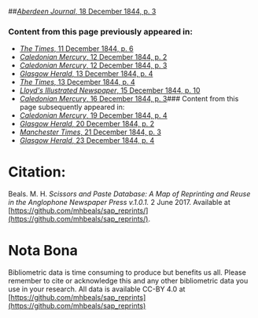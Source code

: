 ##[*Aberdeen Journal*, 18 December 1844, p. 3](https://mhbeals.github.io/sap_html/Aberdeen-Journal/Aberdeen-Journal-18-December-1844-p-3)

### Content from this page previously appeared in:
+ [*The Times*, 11 December 1844, p. 6](https://mhbeals.github.io/sap_html/The-Times/The-Times-11-December-1844-p-6)
+ [*Caledonian Mercury*, 12 December 1844, p. 2](https://mhbeals.github.io/sap_html/Caledonian-Mercury/Caledonian-Mercury-12-December-1844-p-2)
+ [*Caledonian Mercury*, 12 December 1844, p. 3](https://mhbeals.github.io/sap_html/Caledonian-Mercury/Caledonian-Mercury-12-December-1844-p-3)
+ [*Glasgow Herald*, 13 December 1844, p. 4](https://mhbeals.github.io/sap_html/Glasgow-Herald/Glasgow-Herald-13-December-1844-p-4)
+ [*The Times*, 13 December 1844, p. 4](https://mhbeals.github.io/sap_html/The-Times/The-Times-13-December-1844-p-4)
+ [*Lloyd's Illustrated Newspaper*, 15 December 1844, p. 10](https://mhbeals.github.io/sap_html/Lloyd's-Illustrated-Newspaper/Lloyd's-Illustrated-Newspaper-15-December-1844-p-10)
+ [*Caledonian Mercury*, 16 December 1844, p. 3](https://mhbeals.github.io/sap_html/Caledonian-Mercury/Caledonian-Mercury-16-December-1844-p-3)### Content from this page subsequently appeared in:
+ [*Caledonian Mercury*, 19 December 1844, p. 4](https://mhbeals.github.io/sap_html/Caledonian-Mercury/Caledonian-Mercury-19-December-1844-p-4)
+ [*Glasgow Herald*, 20 December 1844, p. 2](https://mhbeals.github.io/sap_html/Glasgow-Herald/Glasgow-Herald-20-December-1844-p-2)
+ [*Manchester Times*, 21 December 1844, p. 3](https://mhbeals.github.io/sap_html/Manchester-Times/Manchester-Times-21-December-1844-p-3)
+ [*Glasgow Herald*, 23 December 1844, p. 4](https://mhbeals.github.io/sap_html/Glasgow-Herald/Glasgow-Herald-23-December-1844-p-4)
                    
# Citation: 

Beals. M. H. *Scissors and Paste Database: A Map of Reprinting and Reuse in the Anglophone Newspaper Press v.1.0.1.* 2 June 2017. Available at [https://github.com/mhbeals/sap_reprints/](https://github.com/mhbeals/sap_reprints/). 
                    
# Nota Bona

Bibliometric data is time consuming to produce but benefits us all. Please remember to cite or acknowledge this and any other bibliometric data you use in your research. All data is available CC-BY 4.0 at [https://github.com/mhbeals/sap_reprints](https://github.com/mhbeals/sap_reprints)